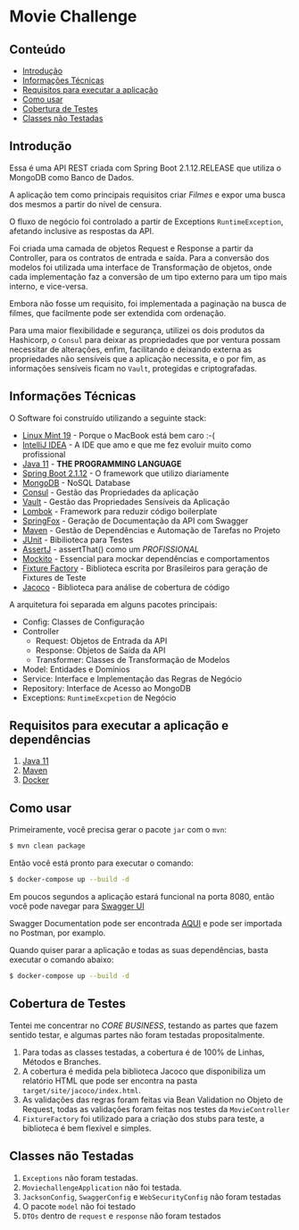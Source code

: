 # Movie Challenge

## Conteúdo

- [Introdução](#introduo)
- [Informações Técnicas](#informaes-tcnicas)
- [Requisitos para executar a aplicação](#requisitos-para-executar-a-aplicao-e-dependncias)
- [Como usar](#como-usar)
- [Cobertura de Testes](#cobertura-de-testes)
- [Classes não Testadas](#classes-no-testadas)

## Introdução

Essa é uma API REST criada com Spring Boot 2.1.12.RELEASE que utiliza o MongoDB como Banco de Dados.

A aplicação tem como principais requisitos criar *Filmes* e expor uma busca dos mesmos a partir do nível de censura.

O fluxo de negócio foi controlado a partir de Exceptions `RuntimeException`, afetando inclusive as respostas da API.

Foi criada uma camada de objetos Request e Response a partir da Controller, para os contratos de entrada e saída. Para a conversão dos modelos foi utilizada uma interface de Transformação de objetos, onde cada implementação faz a conversão de um tipo externo para um tipo mais interno, e vice-versa.

Embora não fosse um requisito, foi implementada a paginação na busca de filmes, que facilmente pode ser extendida com ordenação.

Para uma maior flexibilidade e segurança, utilizei os dois produtos da Hashicorp, o `Consul` para deixar as propriedades que por ventura possam necessitar de alterações, enfim, facilitando e deixando externa as propriedades não sensíveis que a aplicação necessita, e o por fim, as informações sensíveis ficam no `Vault`, protegidas e criptografadas.

## Informações Técnicas

O Software foi construído utilizando a seguinte stack:
- [Linux Mint 19](https://www.linuxmint.com/) - Porque o MacBook está bem caro :-(
- [IntelliJ IDEA](https://www.jetbrains.com/idea/) - A IDE que amo e que me fez evoluir muito como profissional
- [Java 11](https://www.java.com/pt_BR/) - **THE PROGRAMMING LANGUAGE**
- [Spring Boot 2.1.12](http://spring.io/projects/spring-boot) - O framework que utilizo diariamente
- [MongoDB](https://www.mongodb.com/) - NoSQL Database
- [Consul](https://www.consul.io/) - Gestão das Propriedades da aplicação
- [Vault]() - Gestão das Propriedades Sensíveis da Aplicação
- [Lombok](https://projectlombok.org/) - Framework para reduzir código boilerplate
- [SpringFox](http://springfox.github.io/springfox/) - Geração de Documentação da API com Swagger
- [Maven](https://maven.apache.org/) - Gestão de Dependências e Automação de Tarefas no Projeto
- [JUnit](https://junit.org/) - Bibilioteca para Testes
- [AssertJ](http://joel-costigliola.github.io/assertj/) - assertThat() como um *PROFISSIONAL*
- [Mockito](https://site.mockito.org/) - Essencial para mockar dependências e comportamentos
- [Fixture Factory](https://github.com/six2six/fixture-factory) - Biblioteca escrita por Brasileiros para geração de Fixtures de Teste
- [Jacoco](https://www.eclemma.org/jacoco/trunk/doc/maven.html) - Biblioteca para análise de cobertura de código

A arquitetura foi separada em alguns pacotes principais:
 - Config: Classes de Configuração
 - Controller
    - Request: Objetos de Entrada da API
    - Response: Objetos de Saída da API
    - Transformer: Classes de Transformação de Modelos
 - Model: Entidades e Domínios
 - Service: Interface e Implementação das Regras de Negócio
 - Repository: Interface de Acesso ao MongoDB
 - Exceptions: `RuntimeExcpetion` de Negócio
 

## Requisitos para executar a aplicação e dependências

1. [Java 11](https://www.java.com/pt_BR/)
2. [Maven](https://maven.apache.org/)
3. [Docker](https://www.docker.com/)

## Como usar

Primeiramente, você precisa gerar o pacote `jar` com o `mvn`:

```sh
$ mvn clean package
```

Então você está pronto para executar o comando:

```sh
$ docker-compose up --build -d
```

Em poucos segundos a aplicação estará funcional na porta 8080, então você pode navegar para [Swagger UI](http://localhost:8080/swagger-ui.html)

Swagger Documentation pode ser encontrada [AQUI](http://localhost:8080/v2/api-docs) e pode ser importada no Postman, por examplo.

Quando quiser parar a aplicação e todas as suas dependências, basta executar o comando abaixo:

```sh
$ docker-compose up --build -d
```

## Cobertura de Testes

Tentei me concentrar no *CORE BUSINESS*, testando as partes que fazem sentido testar, e algumas partes não foram testadas propositalmente.

1. Para todas as classes testadas, a cobertura é de 100% de Linhas, Métodos e Branches.
2. A cobertura é medida pela biblioteca Jacoco que disponibiliza um relatório HTML que pode ser encontra na pasta `target/site/jacoco/index.html`.
3. As validações das regras foram feitas via Bean Validation no Objeto de Request, todas as validações foram feitas nos testes da `MovieController`
4. `FixtureFactory` foi utilizado para a criação dos stubs para teste, a biblioteca é bem flexível e simples.

## Classes não Testadas
1. `Exceptions` não foram testadas.
2. `MoviechallengeApplication` não foi testada.
3. `JacksonConfig`, `SwaggerConfig` e `WebSecurityConfig` não foram testadas
3. O pacote `model` não foi testado
4. `DTOs` dentro de `request` e `response` não foram testados

